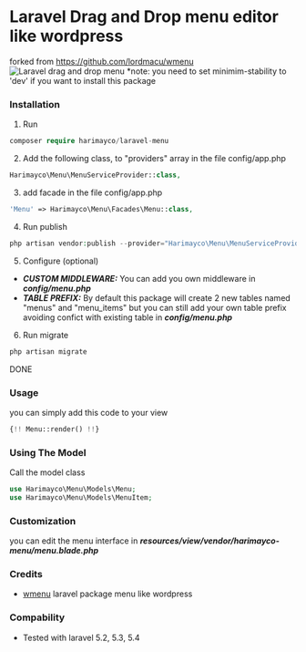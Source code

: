 # Laravel Drag and Drop menu editor like wordpress

forked from https://github.com/lordmacu/wmenu
![Laravel drag and drop menu](https://s28.postimg.org/pfxhnqcgd/screenshot_20170811_150313.png)
*note: you need to set minimim-stability to 'dev' if you want to install this package

### Installation
1. Run
```php
composer require harimayco/laravel-menu
```
2. Add the following class, to "providers" array in the file config/app.php
```php
Harimayco\Menu\MenuServiceProvider::class,
```
3. add facade in the file config/app.php
```php
'Menu' => Harimayco\Menu\Facades\Menu::class,
```
4. Run publish
```php
php artisan vendor:publish --provider="Harimayco\Menu\MenuServiceProvider"
```
5. Configure (optional)
- ***CUSTOM MIDDLEWARE:*** You can add you own middleware in ***config/menu.php***
- ***TABLE PREFIX:*** By default this package will create 2 new tables named "menus" and "menu_items" but you can still add your own table prefix avoiding confict with existing table in ***config/menu.php***

6. Run migrate

 ```php
 php artisan migrate
 ```
 
 DONE
 

### Usage
you can simply add this code to your view
```php
{!! Menu::render() !!}
```

### Using The Model
Call the model class 
```php
use Harimayco\Menu\Models\Menu;
use Harimayco\Menu\Models\MenuItem;
```

### Customization
you can edit the menu interface in ***resources/view/vendor/harimayco-menu/menu.blade.php***

### Credits

 * [wmenu](https://github.com/lordmacu/wmenu) laravel package menu like wordpress

### Compability
* Tested with laravel 5.2, 5.3, 5.4 

